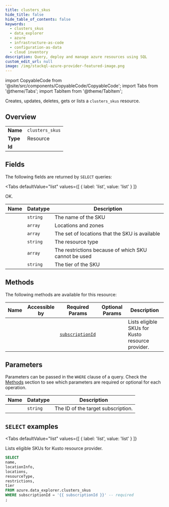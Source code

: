 ```yaml
--- 
title: clusters_skus
hide_title: false
hide_table_of_contents: false
keywords:
  - clusters_skus
  - data_explorer
  - azure
  - infrastructure-as-code
  - configuration-as-data
  - cloud inventory
description: Query, deploy and manage azure resources using SQL
custom_edit_url: null
image: /img/stackql-azure-provider-featured-image.png
---
```


import CopyableCode from '@site/src/components/CopyableCode/CopyableCode';
import Tabs from '@theme/Tabs';
import TabItem from '@theme/TabItem';

Creates, updates, deletes, gets or lists a <code>clusters_skus</code> resource.

## Overview
<table><tbody>
<tr><td><b>Name</b></td><td><code>clusters_skus</code></td></tr>
<tr><td><b>Type</b></td><td>Resource</td></tr>
<tr><td><b>Id</b></td><td><CopyableCode code="azure.data_explorer.clusters_skus" /></td></tr>
</tbody></table>

## Fields

The following fields are returned by `SELECT` queries:

<Tabs
    defaultValue="list"
    values={[
        { label: 'list', value: 'list' }
    ]}
>
<TabItem value="list">

OK.

<table>
<thead>
    <tr>
    <th>Name</th>
    <th>Datatype</th>
    <th>Description</th>
    </tr>
</thead>
<tbody>
<tr>
    <td><CopyableCode code="name" /></td>
    <td><code>string</code></td>
    <td>The name of the SKU</td>
</tr>
<tr>
    <td><CopyableCode code="locationInfo" /></td>
    <td><code>array</code></td>
    <td>Locations and zones</td>
</tr>
<tr>
    <td><CopyableCode code="locations" /></td>
    <td><code>array</code></td>
    <td>The set of locations that the SKU is available</td>
</tr>
<tr>
    <td><CopyableCode code="resourceType" /></td>
    <td><code>string</code></td>
    <td>The resource type</td>
</tr>
<tr>
    <td><CopyableCode code="restrictions" /></td>
    <td><code>array</code></td>
    <td>The restrictions because of which SKU cannot be used</td>
</tr>
<tr>
    <td><CopyableCode code="tier" /></td>
    <td><code>string</code></td>
    <td>The tier of the SKU</td>
</tr>
</tbody>
</table>
</TabItem>
</Tabs>

## Methods

The following methods are available for this resource:

<table>
<thead>
    <tr>
    <th>Name</th>
    <th>Accessible by</th>
    <th>Required Params</th>
    <th>Optional Params</th>
    <th>Description</th>
    </tr>
</thead>
<tbody>
<tr>
    <td><a href="#list"><CopyableCode code="list" /></a></td>
    <td><CopyableCode code="select" /></td>
    <td><a href="#parameter-subscriptionId"><code>subscriptionId</code></a></td>
    <td></td>
    <td>Lists eligible SKUs for Kusto resource provider.</td>
</tr>
</tbody>
</table>

## Parameters

Parameters can be passed in the `WHERE` clause of a query. Check the [Methods](#methods) section to see which parameters are required or optional for each operation.

<table>
<thead>
    <tr>
    <th>Name</th>
    <th>Datatype</th>
    <th>Description</th>
    </tr>
</thead>
<tbody>
<tr id="parameter-subscriptionId">
    <td><CopyableCode code="subscriptionId" /></td>
    <td><code>string</code></td>
    <td>The ID of the target subscription.</td>
</tr>
</tbody>
</table>

## `SELECT` examples

<Tabs
    defaultValue="list"
    values={[
        { label: 'list', value: 'list' }
    ]}
>
<TabItem value="list">

Lists eligible SKUs for Kusto resource provider.

```sql
SELECT
name,
locationInfo,
locations,
resourceType,
restrictions,
tier
FROM azure.data_explorer.clusters_skus
WHERE subscriptionId = '{{ subscriptionId }}' -- required
;
```
</TabItem>
</Tabs>
